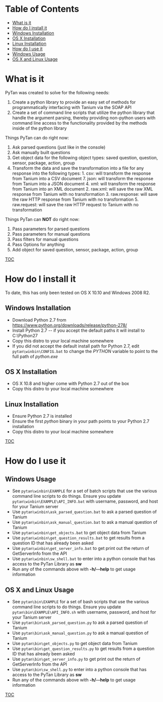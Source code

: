 # Table of Contents
 * [What is it](#what-is-it)
 * [How do I install it](#how-do-i-install-it)
  * [Windows Installation](#windows-installation)
  * [OS X Installation](#os-x-installation)
  * [Linux Installation](#linux-installation)
 * [How do I use it](#how-do-i-use-it)
  * [Windows Usage](#windows-usage)
  * [OS X and Linux Usage](#os-x-and-linux-usage)

# What is it

PyTan was created to solve for the following needs:
  1. Create a python library to provide an easy set of methods for programmatically interfacing with Tanium via the SOAP API
  2. Create a set of command line scripts that utilize the python library that handle the argument parsing, thereby providing non-python users with command line access to the functionality provided by the methods inside of the python library
 
Things PyTan can do right now:
  1. Ask parsed questions (just like in the console)
  2. Ask manually built questions
  3. Get object data for the following object types: saved question, question, sensor, package, action, group
  4. Transform the data and save the transformation into a file for any response into the following types: 
    1. csv: will transform the response from Tanium into a CSV document
    7. json: will transform the response from Tanium into a JSON document
    4. xml: will transform the response from Tanium into an XML document
    2. raw.xml: will save the raw XML response from Tanium with no transformation
    3. raw.response: will save the raw HTTP response from Tanium with no transformation
    5. raw.request: will save the raw HTTP request to Tanium with no transformation

Things PyTan can **NOT** do right now:
  1. Pass parameters for parsed questions
  2. Pass parameters for manual questions
  3. Pass filters for manual questions
  4. Pass Options for anything
  5. Add object for saved question, sensor, package, action, group

[TOC](#table-of-contents)

# How do I install it

To date, this has only been tested on OS X 10.10 and Windows 2008 R2.

## Windows Installation
  * Download Python 2.7 from https://www.python.org/downloads/release/python-278/
  * Install Python 2.7 -- if you accept the default paths it will install to C:\Python27
  * Copy this distro to your local machine somewhere
  * If you did not accept the default install path for Python 2.7, edit ```pytan\winbin\CONFIG.bat``` to change the *PYTHON* variable to point to the full path of *python.exe*
  
## OS X Installation
  * OS X 10.8 and higher come with Python 2.7 out of the box
  * Copy this distro to your local machine somewhere

## Linux Installation
  * Ensure Python 2.7 is installed
  * Ensure the first *python* binary in your path points to your Python 2.7 installation
  * Copy this distro to your local machine somewhere

[TOC](#table-of-contents)

# How do I use it

## Windows Usage
  * See ```pytan\winbin\EXAMPLE``` for a set of batch scripts that use the various command line scripts to do things. Ensure you update ```pytan\winbin\EXAMPLE\API_INFO.bat``` with username, password, and host for your Tanium server
  * Use ```pytan\winbin\ask_parsed_question.bat``` to ask a parsed question of Tanium
  * Use ```pytan\winbin\ask_manual_question.bat``` to ask a manual question of Tanium
  * Use ```pytan\winbin\get_objects.bat``` to get object data from Tanium
  * Use ```pytan\winbin\get_question_results.bat``` to get results from a question ID that has already been asked
  * Use ```pytan\winbin\get_server_info.bat``` to get print out the return of GetServerInfo from the API
  * Use ```pytan\winbin\sw_shell.bat``` to enter into a python console that has access to the PyTan Library as **sw**
  * Run any of the commands above with **-h/--help** to get usage information
 
## OS X and Linux Usage
  * See ```pytan\bin\EXAMPLE``` for a set of bash scripts that use the various command line scripts to do things. Ensure you update ```pytan\bin\EXAMPLE\API_INFO.sh``` with username, password, and host for your Tanium server
  * Use ```pytan\bin\ask_parsed_question.py``` to ask a parsed question of Tanium
  * Use ```pytan\bin\ask_manual_question.py``` to ask a manual question of Tanium
  * Use ```pytan\bin\get_objects.py``` to get object data from Tanium
  * Use ```pytan\bin\get_question_results.py``` to get results from a question ID that has already been asked
  * Use ```pytan\bin\get_server_info.py``` to get print out the return of GetServerInfo from the API
  * Use ```pytan\bin\sw_shell.py``` to enter into a python console that has access to the PyTan Library as **sw**
  * Run any of the commands above with **-h/--help** to get usage information
  
  
[TOC](#table-of-contents)
